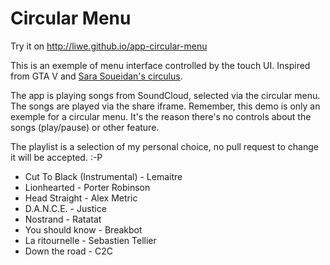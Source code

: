 # Circular Menu

Try it on http://liwe.github.io/app-circular-menu

This is an exemple of menu interface controlled by the touch UI. Inspired from GTA V and [Sara Soueidan's circulus](http://sarasoueidan.com/tools/circulus/).

The app is playing songs from SoundCloud, selected via the circular menu. The songs are played via the share iframe. Remember, this demo is only an exemple for a circular menu. It's the reason there's no controls about the songs (play/pause) or other feature.

The playlist is a selection of my personal choice, no pull request to change it will be accepted. :-P

- Cut To Black (Instrumental) - Lemaitre
- Lionhearted - Porter Robinson
- Head Straight - Alex Metric
- D.A.N.C.E. - Justice
- Nostrand - Ratatat
- You should know - Breakbot
- La ritournelle - Sebastien Tellier
- Down the road - C2C